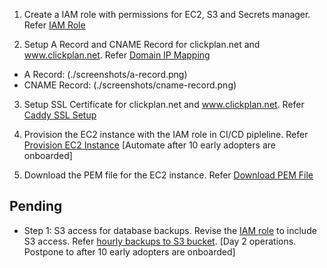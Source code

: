 1. Create a IAM role with permissions for EC2, S3 and Secrets manager. Refer [IAM Role](./experiments/iam-role.md)

2. Setup A Record and CNAME Record for clickplan.net and www.clickplan.net. Refer [Domain IP Mapping](./experiments/domain-ip-mapping.md)

- A Record: (./screenshots/a-record.png)
- CNAME Record: (./screenshots/cname-record.png)

3. Setup SSL Certificate for clickplan.net and www.clickplan.net. Refer [Caddy SSL Setup](./experiments/caddy-ssl-setup.md)

4. Provision the EC2 instance with the IAM role in CI/CD pipleline. Refer [Provision EC2 Instance](./provisioner/provisioning-step.md) [Automate after 10 early adopters are onboarded]

5. Download the PEM file for the EC2 instance. Refer [Download PEM File](./experiments/pem-file-dwonloader.md)

## Pending

- Step 1: S3 access for database backups. Revise the [IAM role](./provisioner/iam-user.md) to include S3 access. Refer [hourly backups to S3 bucket](./experiments/hourly-db-backups.md). [Day 2 operations. Postpone to after 10 early adopters are onboarded]
